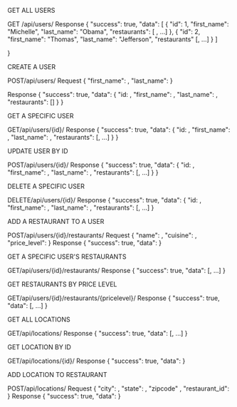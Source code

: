 GET ALL USERS

GET /api/users/
Response 
  { "success": true,
    "data": [
      {
        "id": 1,
        "first_name": "Michelle",
        "last_name": "Obama",
        "restaurants": [ <SERIALIZED RESTAURANT>, ...]
      },
      {
        "id": 2,
        "first_name": "Thomas",
        "last_name": "Jefferson",
        "restaurants" [<SERIALIZED RESTAURANT>, ...]
      }
    ]

  }

 CREATE A USER

 POST/api/users/
 Request
 {
   "first_name": <USER INPUT>,
   "last_name": <USER INZPUT>
 }

 Response
 {
   "success": true,
   "data": {
     "id: <ID>,
     "first_name": <USER INPUT FOR FIRST_NAME>,
     "last_name": <USER INPUT FOR LAST_NAME>,
     "restaurants": []
   }
 }

GET A SPECIFIC USER

GET/api/users/{id}/
Response
 {
   "success": true,
   "data": {
     "id: <ID>,
     "first_name": <USER INPUT FOR FIRST_NAME>,
     "last_name": <USER INPUT FOR LAST_NAME>,
     "restaurants": [<SERIALIZED RESTAURANT>, ...]
   }
 }

UPDATE USER BY ID

POST/api/users/{id}/
Response
{
   "success": true,
   "data": {
     "id: <ID>,
     "first_name": <USER INPUT FOR FIRST_NAME>,
     "last_name": <USER INPUT FOR LAST_NAME>,
     "restaurants": [<SERIALIZED RESTAURANT>, ...]
   }
 }

DELETE A SPECIFIC USER

DELETE/api/users/{id}/
Response 
{
   "success": true,
   "data": {
     "id: <ID>,
     "first_name": <USER INPUT FOR FIRST_NAME>,
     "last_name": <USER INPUT FOR LAST_NAME>,
     "restaurants": [<SERIALIZED RESTAURANT>, ...]
}

ADD A RESTAURANT TO A USER

POST/api/users/{id}/restaurants/
Request
{
  "name": <USER INPUT>,
  "cuisine": <USER INPUT>,
  "price_level": <USER INPUT>
}
Response
{
  "success": true,
  "data": <SERIALIZED USER>
}

GET A SPECIFIC USER'S RESTAURANTS

GET/api/users/{id}/restaurants/
Response
{
  "success": true,
  "data": [<SERIALIZED RESTAURANT>, ...]
}

GET RESTAURANTS BY PRICE LEVEL

GET/api/users/{id}/restaurants/{pricelevel}/
Response 
{
  "success": true,
  "data": [<SERIALIZED RESTAURANT>, ...]
}

GET ALL LOCATIONS

GET/api/locations/
Response 
{
  "success": true,
  "data": [<SERIALIZED LOCATION>, ...]
}

GET LOCATION BY ID

GET/api/locations/{id}/
Response
{
  "success": true,
  "data": <SERIALIZED LOCATION>
}

ADD LOCATION TO RESTAURANT

POST/api/locations/
Request
{
  "city": <USER INPUT>,
  "state": <USER INPUT>,
  "zipcode" <USER INPUT>,
  "restaurant_id": <USER INPUT>
}
Response
{
  "success": true,
  "data": <SERIALIZED RESTAURANT>
}